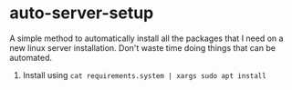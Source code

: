 # auto-server-setup

A simple method to automatically install all the packages that I need on a new linux server installation. Don't waste time doing things that can be automated.

1. Install using
  `cat requirements.system | xargs sudo apt install`
